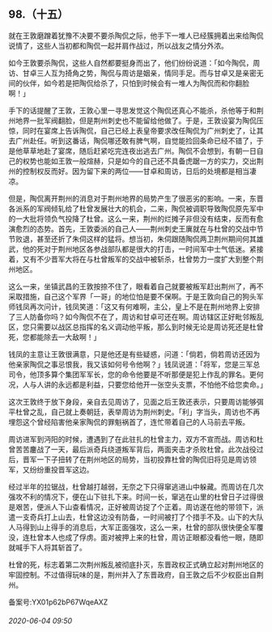 ## 98.（十五）
就在王敦磨蹭着犹豫不决要不要杀陶侃之际，他手下一堆人已经簇拥着出来给陶侃说情了，这些人当初都和陶侃一起并肩作战过，所以战友之情分外浓。



如今王敦要杀陶侃，这些人自然都要挺身而出了，他们纷纷说道：「如今陶侃，周访、甘卓三人互为掎角之势，陶侃与周访是姻亲，情同手足。而与甘卓又是亲密无间的伙伴，如今若是把陶侃给杀了，只怕到时候会有一堆人为陶侃而和你翻脸啊！」



手下的话提醒了王敦，王敦心里一寻思发觉这个陶侃还真心不能杀，杀他等于和荆州地界一批军阀翻脸，但是荆州刺史也不能留给他做了。于是，王敦设宴为陶侃压惊，同时在宴席上告诉陶侃，自己已经上表皇帝要求改任陶侃为广州刺史了，让其去广州赴任。听到这番话，陶侃哪还敢有脾气啊，自觉能捡回条命已经不错了，于是他草草地赴了宴席，随后赶紧吃完连夜出逃去广州。陶侃不会想到，有朝一日自己的权势也能如王敦一般煊赫，只是如今的自己还不具备虎踞一方的实力，交出荆州的控制权反而好。因为留下来的两位——甘卓和周访，日后的处境都是相当凄凉。



但是，陶侃离开荆州的消息对于荆州地界的局势产生了很恶劣的影响。一来，东晋各派系的军阀倾轧给了杜曾发展壮大的机会，二来，陶侃被调职导致陶侃原先军中的一大批将领负气投降了杜曾。这么一来，荆州的烂摊子非但没有结束，反而有愈演愈烈的态势。首先，王敦委派的自己人——荆州刺史王廙就在与杜曾的交战中节节败退，甚至还折了朱伺这样的猛将。想当初，朱伺跟随陶侃两卫荆州期间何其雄武，他的死对于荆州地区各参战部队都是很大的打击，一时间军中士气低迷。紧接着，又有不少晋军大将在与杜曾叛军的交战中被斩杀，杜曾势力一度扩大到整个荆州地区。



这么一来，坐镇武昌的王敦按捺不住了，眼看着自己就要被叛军赶出荆州了，再不采取措施，自己这个军界「一哥」的地位怕是要不保啊。于是王敦向自己的狗头军师钱凤再次问计，钱凤笑道：「这又有何难啊，主公，皇上不是在荆州地界上安排了三人防备你吗？如今陶侃不在了，周访和甘卓可还在啊。周访辖区正好毗邻叛乱区，您只需要以战区总指挥的名义调动他平叛，那么到时候无论是周访死还是杜曾死，您都能除去一大敌啊！」



钱凤的主意让王敦很满意，只是他还是有些疑惑，问道：「倘若，倘若周访还因为他亲家陶侃之事忌恨我，我又该如何号令他啊？」钱凤说道：「将军，您是三军总司令，他顶多算个集团军军长，您的命令他要是不听那便是犯上作乱的罪名。更何况，人与人讲的永远都是利益，只要您给他开一张空头支票，不怕他不给您卖命。」



这次王敦终于放下身段，亲自去见周访了，见面之后王敦还表示，只要周访能够弭平杜曾之乱，自己就上奏朝廷，表举周访为荆州刺史。「利」字当头，周访也不再埋怨这个曾经陷害他亲家陶侃的罪魁祸首了，连忙带着自己的人马前去平叛。



周访进军到沔阳的时候，遭遇到了在此驻扎的杜曾主力，双方不宣而战。周访和杜曾苦苦鏖战了一天，最后派奇兵绕道叛军背后，两面夹击才杀败杜曾。此次战役过后，晋军一下子扭转了在荆州地区的局势，当初投靠杜曾的陶侃旧将见是周访领军，又纷纷重投晋军这边。



经过半年的拉锯战，杜曾越打越弱，无奈之下只得窜逃进山中躲藏。而周访在几次强攻不利的情况下，便在山下驻扎下来。时间一长，窜逃在山里的杜曾日子过得很是艰苦，便派人下山查看情况，正好被周访捉了个正着。周访遂在他的带领下，派遣一支奇兵打上山去，杜曾这边没有防备，一时间被打了个措手不及。山下的大队人马得到山上得手的消息后，大军正面强攻，这么一来，杜曾的部队很快便全军覆没，连杜曾本人也成了俘虏。面对被押上来的杜曾，周访正眼都没看他一眼，随即就喊手下人将其斩首了。



杜曾的死，标志着第二次荆州叛乱被彻底扑灭，东晋政权正式确立起对荆州地区的牢固控制。不过值得玩味的是，荆州并入了东晋政府，自王敦之后不少权臣出自荆州。



备案号:YX01p62bP67WqeAXZ


###### 2020-06-04 09:50

